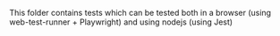 This folder contains tests which can be tested both in a browser (using web-test-runner + Playwright) and using nodejs (using Jest)
